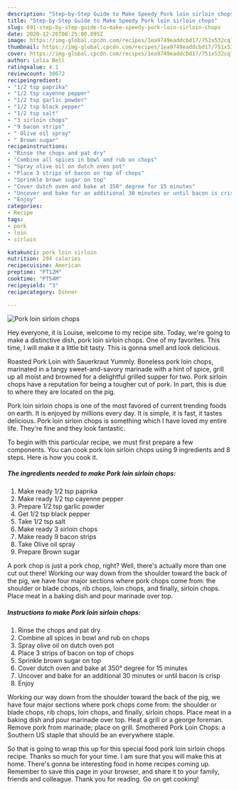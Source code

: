 ```yaml
---
description: "Step-by-Step Guide to Make Speedy Pork loin sirloin chops"
title: "Step-by-Step Guide to Make Speedy Pork loin sirloin chops"
slug: 691-step-by-step-guide-to-make-speedy-pork-loin-sirloin-chops
date: 2020-12-26T06:25:00.095Z
image: https://img-global.cpcdn.com/recipes/1ea9749eaddcbd17/751x532cq70/pork-loin-sirloin-chops-recipe-main-photo.jpg
thumbnail: https://img-global.cpcdn.com/recipes/1ea9749eaddcbd17/751x532cq70/pork-loin-sirloin-chops-recipe-main-photo.jpg
cover: https://img-global.cpcdn.com/recipes/1ea9749eaddcbd17/751x532cq70/pork-loin-sirloin-chops-recipe-main-photo.jpg
author: Lelia Bell
ratingvalue: 4.1
reviewcount: 30672
recipeingredient:
- "1/2 tsp paprika"
- "1/2 tsp cayenne pepper"
- "1/2 tsp garlic powder"
- "1/2 tsp black pepper"
- "1/2 tsp salt"
- "3 sirloin chops"
- "9 bacon strips"
- " Olive oil spray"
- " Brown sugar"
recipeinstructions:
- "Rinse the chops and pat dry"
- "Combine all spices in bowl and rub on chops"
- "Spray olive oil on dutch oven pot"
- "Place 3 strips of bacon on top of chops"
- "Sprinkle brown sugar on top"
- "Cover dutch oven and bake at 350° degree for 15 minutes"
- "Uncover and bake for an additional 30 minutes or until bacon is crisp"
- "Enjoy"
categories:
- Recipe
tags:
- pork
- loin
- sirloin

katakunci: pork loin sirloin 
nutrition: 294 calories
recipecuisine: American
preptime: "PT12M"
cooktime: "PT54M"
recipeyield: "3"
recipecategory: Dinner

---
```



![Pork loin sirloin chops](https://img-global.cpcdn.com/recipes/1ea9749eaddcbd17/751x532cq70/pork-loin-sirloin-chops-recipe-main-photo.jpg)

Hey everyone, it is Louise, welcome to my recipe site. Today, we're going to make a distinctive dish, pork loin sirloin chops. One of my favorites. This time, I will make it a little bit tasty. This is gonna smell and look delicious.

Roasted Pork Loin with Sauerkraut Yummly. Boneless pork loin chops, marinated in a tangy sweet-and-savory marinade with a hint of spice, grill up all moist and browned for a delightful grilled supper for two. Pork sirloin chops have a reputation for being a tougher cut of pork. In part, this is due to where they are located on the pig.

Pork loin sirloin chops is one of the most favored of current trending foods on earth. It is enjoyed by millions every day. It is simple, it is fast, it tastes delicious. Pork loin sirloin chops is something which I have loved my entire life. They're fine and they look fantastic.


To begin with this particular recipe, we must first prepare a few components. You can cook pork loin sirloin chops using 9 ingredients and 8 steps. Here is how you cook it.

<!--inarticleads1-->

##### The ingredients needed to make Pork loin sirloin chops:

1. Make ready 1/2 tsp paprika
1. Make ready 1/2 tsp cayenne pepper
1. Prepare 1/2 tsp garlic powder
1. Get 1/2 tsp black pepper
1. Take 1/2 tsp salt
1. Make ready 3 sirloin chops
1. Make ready 9 bacon strips
1. Take  Olive oil spray
1. Prepare  Brown sugar


A pork chop is just a pork chop, right? Well, there&#39;s actually more than one cut out there! Working our way down from the shoulder toward the back of the pig, we have four major sections where pork chops come from: the shoulder or blade chops, rib chops, loin chops, and finally, sirloin chops. Place meat in a baking dish and pour marinade over top. 

<!--inarticleads2-->

##### Instructions to make Pork loin sirloin chops:

1. Rinse the chops and pat dry
1. Combine all spices in bowl and rub on chops
1. Spray olive oil on dutch oven pot
1. Place 3 strips of bacon on top of chops
1. Sprinkle brown sugar on top
1. Cover dutch oven and bake at 350° degree for 15 minutes
1. Uncover and bake for an additional 30 minutes or until bacon is crisp
1. Enjoy


Working our way down from the shoulder toward the back of the pig, we have four major sections where pork chops come from: the shoulder or blade chops, rib chops, loin chops, and finally, sirloin chops. Place meat in a baking dish and pour marinade over top. Heat a grill or a george foreman. Remove pork from marinade; place on grill. Smothered Pork Loin Chops: a Southern US staple that should be an everywhere staple. 

So that is going to wrap this up for this special food pork loin sirloin chops recipe. Thanks so much for your time. I am sure that you will make this at home. There's gonna be interesting food in home recipes coming up. Remember to save this page in your browser, and share it to your family, friends and colleague. Thank you for reading. Go on get cooking!
